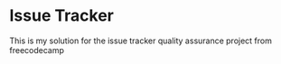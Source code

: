 # Issue Tracker

This is my solution for the issue tracker quality assurance project from freecodecamp
